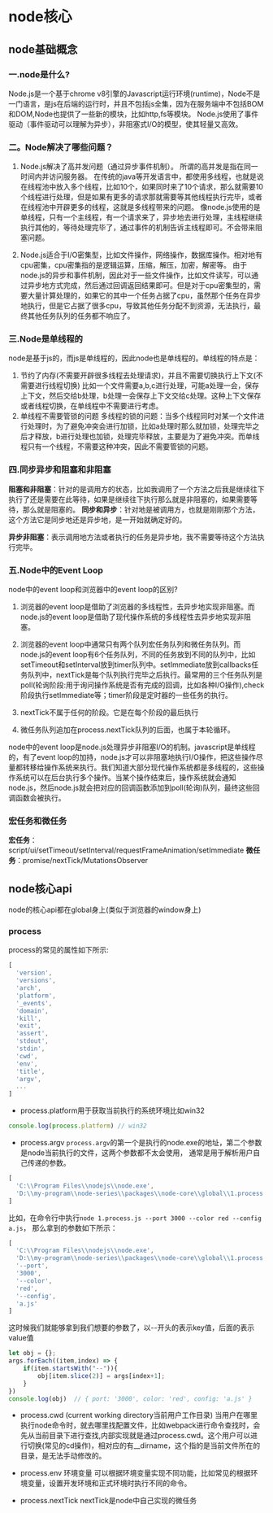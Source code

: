 # node核心


## node基础概念
### 一.node是什么?
Node.js是一个基于chrome v8引擎的Javascript运行环境(runtime)，Node不是一门语言，是js在后端的运行时，并且不包括js全集，因为在服务端中不包括BOM和DOM,Node也提供了一些新的模块，比如http,fs等模块。
Node.js使用了事件驱动（事件驱动可以理解为异步），非阻塞式I/O的模型，使其轻量又高效。

### 二。Node解决了哪些问题？
1. Node.js解决了高并发问题（通过异步事件机制）。
所谓的高并发是指在同一时间内并访问服务器。
在传统的java等开发语言中，都使用多线程，也就是说在线程池中放入多个线程，比如10个，如果同时来了10个请求，那么就需要10个线程进行处理，但是如果有更多的请求那就需要等其他线程执行完毕，或者在线程池中开辟更多的线程，这就是多线程带来的问题。
像node.js使用的是单线程，只有一个主线程，有一个请求来了，异步地去进行处理，主线程继续执行其他的，等待处理完毕了，通过事件的机制告诉主线程即可。不会带来阻塞问题。

2. Node.js适合于I/O密集型，比如文件操作，网络操作，数据库操作。相对地有cpu密集，cpu密集指的是逻辑运算，压缩，解压，加密，解密等。
由于node.js的异步和事件机制，因此对于一些文件操作，比如文件读写，可以通过异步地方式完成，然后通过回调返回结果即可。但是对于cpu密集型的，需要大量计算处理的，如果它的其中一个任务占据了cpu，虽然那个任务在异步地执行，但是它占据了很多cpu，导致其他任务分配不到资源，无法执行，最终其他任务队列的任务都不响应了。

### 三.Node是单线程的
node是基于js的，而js是单线程的，因此node也是单线程的。单线程的特点是：
1. 节约了内存(不需要开辟很多线程去处理请求)，并且不需要切换执行上下文(不需要进行线程切换)
比如一个文件需要a,b,c进行处理，可能a处理一会，保存上下文，然后交给b处理，b处理一会保存上下文交给c处理。这种上下文保存或者线程切换，在单线程中不需要进行考虑。
2. 单线程不需要管锁的问题
多线程的锁的问题：当多个线程同时对某一个文件进行处理时，为了避免冲突会进行加锁，比如a处理时那么就加锁，处理完毕之后才释放，b进行处理也加锁，处理完毕释放，主要是为了避免冲突。而单线程只有一个线程，不需要这种冲突，因此不需要管锁的问题。

### 四.同步异步和阻塞和非阻塞
**阻塞和非阻塞**：针对的是调用方的状态，比如我调用了一个方法之后我是继续往下执行了还是需要在此等待，如果是继续往下执行那么就是非阻塞的，如果需要等待，那么就是阻塞的。
**同步和异步**：针对地是被调用方，也就是刚刚那个方法，这个方法它是同步地还是异步地，是一开始就确定好的。

**异步非阻塞**：表示调用地方法或者执行的任务是异步地，我不需要等待这个方法执行完毕。


### 五.Node中的Event Loop
node中的event loop和浏览器中的event loop的区别?
1. 浏览器的event loop是借助了浏览器的多线程性，去异步地实现非阻塞。而node.js的event loop是借助了现代操作系统的多线程性去异步地实现非阻塞。
2. 浏览器的event loop中通常只有两个队列宏任务队列和微任务队列。而node.js的event loop有6个任务队列，不同的任务放到不同的队列中，比如setTimeout和setInterval放到timer队列中。setImmediate放到callbacks任务队列中，nextTick是每个队列执行完毕之后执行。最常用的三个任务队列是poll(轮询阶段:用于询问操作系统是否有完成的回调，比如各种I/O操作),check阶段执行setImmediate等；timer阶段是定时器的一些任务的执行。

3. nextTick不属于任何的阶段。它是在每个阶段的最后执行
4. 微任务队列追加在process.nextTick队列的后面，也属于本轮循环。


node中的event loop是node.js处理异步非阻塞I/O的机制。javascript是单线程的，有了event loop的加持，node.js才可以非阻塞地执行I/O操作，把这些操作尽量都转移给操作系统来执行。我们知道大部分现代操作系统都是多线程的，这些操作系统可以在后台执行多个操作。当某个操作结束后，操作系统就会通知node.js，然后node.js就会把对应的回调函数添加到poll(轮询)队列，最终这些回调函数会被执行。

### 宏任务和微任务

**宏任务**：script/ui/setTimeout/setInterval/requestFrameAnimation/setImmediate
**微任务**：promise/nextTick/MutationsObserver



## node核心api
node的核心api都在global身上(类似于浏览器的window身上)
### process
process的常见的属性如下所示:
```js
[
  'version',
  'versions',
  'arch',
  'platform',
  '_events',
  'domain',
  'kill',
  'exit',
  'assert',
  'stdout',
  'stdin',
  'cwd',
  'env',
  'title',
  'argv',
  ...
]
```
* process.platform用于获取当前执行的系统环境比如win32
```js
console.log(process.platform) // win32
```
* process.argv
`process.argv`的第一个是执行的node.exe的地址，第二个参数是node当前执行的文件，这两个参数都不太会使用，
通常是用于解析用户自己传递的参数。
```js
[
  'C:\\Program Files\\nodejs\\node.exe',
  'D:\\my-program\\node-series\\packages\\node-core\\global\\1.process.js'
]
```
比如，在命令行中执行`node 1.process.js --port 3000 --color red --config a.js`，
那么拿到的参数如下所示：
```js
[
  'C:\\Program Files\\nodejs\\node.exe',
  'D:\\my-program\\node-series\\packages\\node-core\\global\\1.process.js',
  '--port',
  '3000',
  '--color',
  'red',
  '--config',
  'a.js'
]
```
这时候我们就能够拿到我们想要的参数了，以--开头的表示key值，后面的表示value值
```js
let obj = {};
args.forEach((item,index) => {
    if(item.startsWith("--")){
        obj[item.slice(2)] = args[index+1];
    }
})
console.log(obj)  // { port: '3000', color: 'red', config: 'a.js' }
```

* process.cwd (current working directory当前用户工作目录)
当用户在哪里执行node命令时，就去哪里找配置文件，比如webpack进行命令查找时，会先从当前目录下进行查找,内部实现就是通过process.cwd。这个用户可以进行切换(常见的cd操作)，相对应的有__dirname，这个指的是当前文件所在的目录，是无法手动修改的。



* process.env 环境变量
可以根据环境变量实现不同功能，比如常见的根据环境变量，设置开发环境和正式环境时执行不同的命令。
* process.nextTick
nextTick是node中自己实现的微任务

